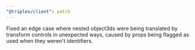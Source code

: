 ```yaml
---
"@triplex/client": patch
---
```


Fixed an edge case where nested object3ds were being translated by transform controls in unexpected ways, caused by props being flagged as used when they weren't identifiers.
